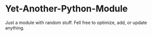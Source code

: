 # Yet-Another-Python-Module
Just a module with random stuff. Fell free to optimize, add, or update anything.
